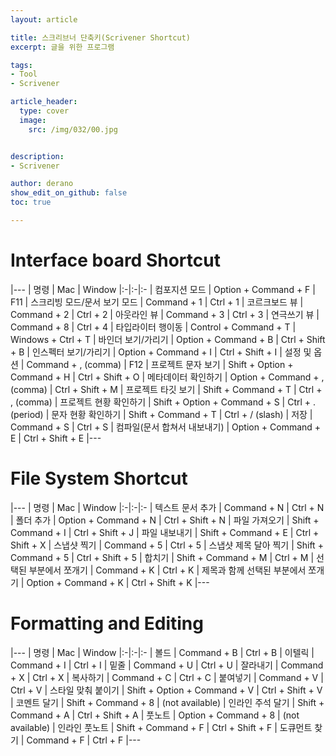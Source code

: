 ```yaml
---
layout: article

title: 스크리브너 단축키(Scrivener Shortcut)
excerpt: 글을 위한 프로그램

tags: 
- Tool
- Scrivener

article_header:
  type: cover
  image:
    src: /img/032/00.jpg


description: 
- Scrivener

author: derano
show_edit_on_github: false
toc: true

---
```

# Interface board Shortcut
|---
| 명령 | Mac | Window
|:-|:-|:-
| 컴포지션 모드 | Option + Command + F | F11
| 스크리빙 모드/문서 보기 모드 | Command + 1 | Ctrl + 1
| 코르크보드 뷰 | Command + 2 | Ctrl + 2
| 아웃라인 뷰 | Command + 3 | Ctrl + 3
| 연극쓰기 뷰 | Command + 8 | Ctrl + 4
| 타입라이터 행이동 | Control + Command + T | Windows + Ctrl + T
| 바인더 보기/가리기 | Option + Command + B | Ctrl + Shift + B
| 인스펙터 보기/가리기 | Option + Command + I | Ctrl + Shift + I
| 설정 및 옵션 | Command + , (comma) | F12
| 프로젝트 문자 보기 | Shift + Option + Command + H | Ctrl + Shift + O
| 메타데이터 확인하기 | Option + Command + , (comma) | Ctrl + Shift + M
| 프로젝트 타깃 보기 | Shift + Command + T | Ctrl + , (comma)
| 프로젝트 현황 확인하기 | Shift + Option + Command + S | Ctrl + . (period)
| 문자 현황 확인하기 | Shift + Command + T | Ctrl + / (slash)
| 저장 | Command + S | Ctrl + S
| 컴파일(문서 합쳐서 내보내기) | Option + Command + E | Ctrl + Shift + E
|---
  
# File System Shortcut
|---
| 명령 | Mac | Window
|:-|:-|:-
| 텍스트 문서 추가 | Command + N | Ctrl + N
| 폴더 추가 | Option + Command + N | Ctrl + Shift + N
| 파일 가져오기 | Shift + Command + I | Ctrl + Shift + J
| 파일 내보내기 | Shift + Command + E | Ctrl + Shift + X
| 스냅샷 찍기 | Command + 5 | Ctrl + 5
| 스냅샷 제목 달아 찍기 | Shift + Command + 5 | Ctrl + Shift + 5
| 합치기 | Shift + Command + M | Ctrl + M
| 선택된 부분에서 쪼개기 | Command + K | Ctrl + K
| 제목과 함께 선택된 부분에서 쪼개기 | Option + Command + K | Ctrl + Shift + K
|---
  
# Formatting and Editing
|---
| 명령 | Mac | Window
|:-|:-|:-
| 볼드 | Command + B | Ctrl + B
| 이텔릭 | Command + I | Ctrl + I
| 밑줄 | Command + U | Ctrl + U
| 잘라내기 | Command + X | Ctrl + X
| 복사하기 | Command + C | Ctrl + C
| 붙여넣기 | Command + V | Ctrl + V
| 스타일 맞춰 붙이기 | Shift + Option + Command + V | Ctrl + Shift + V
| 코멘트 달기 | Shift + Command + 8 | (not available)
| 인라인 주석 달기 | Shift + Command + A | Ctrl + Shift + A
| 풋노트 | Option + Command + 8 | (not available)
| 인라인 풋노트 | Shift + Command + F | Ctrl + Shift + F
| 도큐먼트 찾기 | Command + F | Ctrl + F
|---
  
